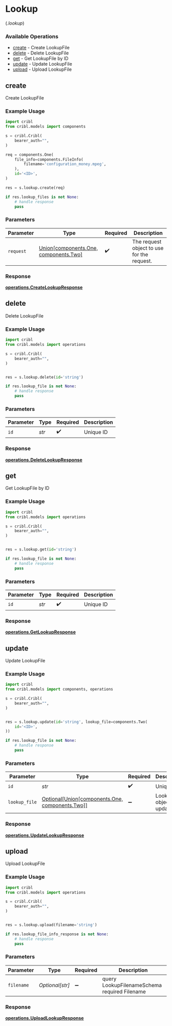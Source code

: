 # Lookup
(*.lookup*)

### Available Operations

* [create](#create) - Create LookupFile
* [delete](#delete) - Delete LookupFile
* [get](#get) - Get LookupFile by ID
* [update](#update) - Update LookupFile
* [upload](#upload) - Upload LookupFile

## create

Create LookupFile

### Example Usage

```python
import cribl
from cribl.models import components

s = cribl.Cribl(
    bearer_auth="",
)

req = components.One(
    file_info=components.FileInfo(
        filename='configuration_money.mpeg',
    ),
    id='<ID>',
)

res = s.lookup.create(req)

if res.lookup_files is not None:
    # handle response
    pass
```

### Parameters

| Parameter                                                                  | Type                                                                       | Required                                                                   | Description                                                                |
| -------------------------------------------------------------------------- | -------------------------------------------------------------------------- | -------------------------------------------------------------------------- | -------------------------------------------------------------------------- |
| `request`                                                                  | [Union[components.One, components.Two]](../../models/shared/lookupfile.md) | :heavy_check_mark:                                                         | The request object to use for the request.                                 |


### Response

**[operations.CreateLookupResponse](../../models/operations/createlookupresponse.md)**


## delete

Delete LookupFile

### Example Usage

```python
import cribl
from cribl.models import operations

s = cribl.Cribl(
    bearer_auth="",
)


res = s.lookup.delete(id='string')

if res.lookup_file is not None:
    # handle response
    pass
```

### Parameters

| Parameter          | Type               | Required           | Description        |
| ------------------ | ------------------ | ------------------ | ------------------ |
| `id`               | *str*              | :heavy_check_mark: | Unique ID          |


### Response

**[operations.DeleteLookupResponse](../../models/operations/deletelookupresponse.md)**


## get

Get LookupFile by ID

### Example Usage

```python
import cribl
from cribl.models import operations

s = cribl.Cribl(
    bearer_auth="",
)


res = s.lookup.get(id='string')

if res.lookup_file is not None:
    # handle response
    pass
```

### Parameters

| Parameter          | Type               | Required           | Description        |
| ------------------ | ------------------ | ------------------ | ------------------ |
| `id`               | *str*              | :heavy_check_mark: | Unique ID          |


### Response

**[operations.GetLookupResponse](../../models/operations/getlookupresponse.md)**


## update

Update LookupFile

### Example Usage

```python
import cribl
from cribl.models import components, operations

s = cribl.Cribl(
    bearer_auth="",
)


res = s.lookup.update(id='string', lookup_file=components.Two(
    id='<ID>',
))

if res.lookup_file is not None:
    # handle response
    pass
```

### Parameters

| Parameter                                                                            | Type                                                                                 | Required                                                                             | Description                                                                          |
| ------------------------------------------------------------------------------------ | ------------------------------------------------------------------------------------ | ------------------------------------------------------------------------------------ | ------------------------------------------------------------------------------------ |
| `id`                                                                                 | *str*                                                                                | :heavy_check_mark:                                                                   | Unique ID                                                                            |
| `lookup_file`                                                                        | [Optional[Union[components.One, components.Two]]](../../models/shared/lookupfile.md) | :heavy_minus_sign:                                                                   | LookupFile object to be updated                                                      |


### Response

**[operations.UpdateLookupResponse](../../models/operations/updatelookupresponse.md)**


## upload

Upload LookupFile

### Example Usage

```python
import cribl
from cribl.models import operations

s = cribl.Cribl(
    bearer_auth="",
)


res = s.lookup.upload(filename='string')

if res.lookup_file_info_response is not None:
    # handle response
    pass
```

### Parameters

| Parameter                                    | Type                                         | Required                                     | Description                                  |
| -------------------------------------------- | -------------------------------------------- | -------------------------------------------- | -------------------------------------------- |
| `filename`                                   | *Optional[str]*                              | :heavy_minus_sign:                           | query LookupFilenameSchema required Filename |


### Response

**[operations.UploadLookupResponse](../../models/operations/uploadlookupresponse.md)**

